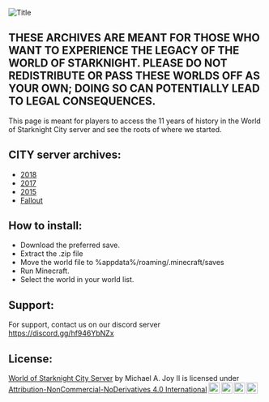 ![Title](https://github.com/WOSK24/WOSK-City-Server-Archives/assets/142062862/bb1893a8-baec-4848-8a64-d748a14d119f)

## THESE ARCHIVES ARE MEANT FOR THOSE WHO WANT TO EXPERIENCE THE LEGACY OF THE WORLD OF STARKNIGHT. PLEASE DO NOT REDISTRIBUTE OR PASS THESE WORLDS OFF AS YOUR OWN; DOING SO CAN POTENTIALLY LEAD TO LEGAL CONSEQUENCES.

This page is meant for players to access the 11 years of history in the World of Starknight City server and see the roots of where we started.

## CITY server archives:
- [2018](https://github.com/WOSK24/WOSK-City-Server-Archives/releases/tag/2018)
- [2017](https://github.com/WOSK24/WOSK-City-Server-Archives/releases/tag/2017)
- [2015](https://github.com/WOSK24/WOSK-City-Server-Archives/releases/edit/Oldest)
- [Fallout](https://github.com/WOSK24/WOSK-City-Server-Archives/releases/tag/Fallout)


## How to install:
- Download the preferred save.
- Extract the .zip file
- Move the world file to %appdata%/roaming/.minecraft/saves
- Run Minecraft.
- Select the world in your world list.

## Support:
For support, contact us on our discord server https://discord.gg/hf946YbNZx

## License:

<p xmlns:cc="http://creativecommons.org/ns#" xmlns:dct="http://purl.org/dc/terms/"><a property="dct:title" rel="cc:attributionURL" href="https://github.com/WOSK24/WOSK-City-Server-Archives">World of Starknight City Server</a> by <span property="cc:attributionName">Michael A. Joy II</span> is licensed under <a href="http://creativecommons.org/licenses/by-nc-nd/4.0/?ref=chooser-v1" target="_blank" rel="license noopener noreferrer" style="display:inline-block;">Attribution-NonCommercial-NoDerivatives 4.0 International<img style="height:22px!important;margin-left:3px;vertical-align:text-bottom;" src="https://mirrors.creativecommons.org/presskit/icons/cc.svg?ref=chooser-v1"><img style="height:22px!important;margin-left:3px;vertical-align:text-bottom;" src="https://mirrors.creativecommons.org/presskit/icons/by.svg?ref=chooser-v1"><img style="height:22px!important;margin-left:3px;vertical-align:text-bottom;" src="https://mirrors.creativecommons.org/presskit/icons/nc.svg?ref=chooser-v1"><img style="height:22px!important;margin-left:3px;vertical-align:text-bottom;" src="https://mirrors.creativecommons.org/presskit/icons/nd.svg?ref=chooser-v1"></a></p>

